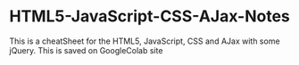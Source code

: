 # HTML5-JavaScript-CSS-AJax-Notes
This is a cheatSheet for the HTML5, JavaScript, CSS and AJax with some jQuery. This is saved on GoogleColab site
